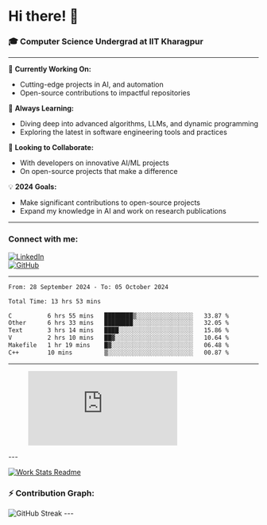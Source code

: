 # Hi there! 👋

### 🎓 Computer Science Undergrad at IIT Kharagpur

---

🔭 **Currently Working On:**  
- Cutting-edge projects in AI, and automation  
- Open-source contributions to impactful repositories

🌱 **Always Learning:**  
- Diving deep into advanced algorithms, LLMs, and dynamic programming  
- Exploring the latest in software engineering tools and practices

👯 **Looking to Collaborate:**  
- With developers on innovative AI/ML projects  
- On open-source projects that make a difference

💡 **2024 Goals:**  
- Make significant contributions to open-source projects  
- Expand my knowledge in AI and work on research publications 

---

### Connect with me:

[![LinkedIn](https://img.shields.io/badge/LinkedIn-0077B5?style=for-the-badge&logo=linkedin&logoColor=white)](https://www.linkedin.com/in/sesidadi)  
[![GitHub](https://img.shields.io/badge/GitHub-181717?style=for-the-badge&logo=github&logoColor=white)](https://github.com/sesiii)

---
<!--START_SECTION:waka-->

```txt
From: 28 September 2024 - To: 05 October 2024

Total Time: 13 hrs 53 mins

C          6 hrs 55 mins   ████████▒░░░░░░░░░░░░░░░░   33.87 %
Other      6 hrs 33 mins   ████████░░░░░░░░░░░░░░░░░   32.05 %
Text       3 hrs 14 mins   ████░░░░░░░░░░░░░░░░░░░░░   15.86 %
V          2 hrs 10 mins   ██▓░░░░░░░░░░░░░░░░░░░░░░   10.64 %
Makefile   1 hr 19 mins    █▓░░░░░░░░░░░░░░░░░░░░░░░   06.48 %
C++        10 mins         ▒░░░░░░░░░░░░░░░░░░░░░░░░   00.87 %
```

<!--END_SECTION:waka-->
---
<figure><embed src="https://wakatime.com/share/@81d5e6c4-c575-43e6-9a9e-85ed25517f53/42cf003a-18dd-42ef-bded-df01146821f2.svg"></embed></figure>
---

[![Work Stats Readme](https://github.com/sesiii/sesiii/actions/workflows/main.yml/badge.svg)](https://github.com/sesiii/sesiii/actions/workflows/main.yml)

### ⚡ Contribution Graph:

<img src="https://streak-stats.demolab.com/?user=sesiii&theme=radical" alt="GitHub Streak" />
---

